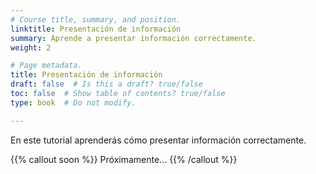 ```yaml
---
# Course title, summary, and position.
linktitle: Presentación de información
summary: Aprende a presentar información correctamente.
weight: 2

# Page metadata.
title: Presentación de información
draft: false  # Is this a draft? true/false
toc: false  # Show table of contents? true/false
type: book  # Do not modify.

---
```


En este tutorial aprenderás cómo presentar información correctamente.

{{% callout soon %}}
Próximamente...
{{% /callout %}}

<!-- https://www.socialmediaycontenidos.com/que-es-pecha-kucha-el-metodo-infalible-para-presentaciones-eficaces/ -->